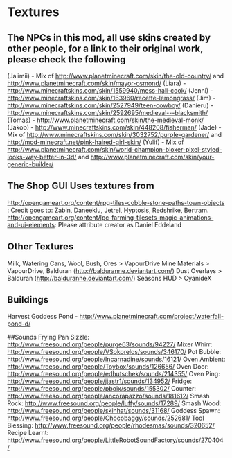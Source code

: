# Textures

## The NPCs in this mod, all use skins created by other people, for a link to their original work, please check the following

(Jaiimii) - Mix of http://www.planetminecraft.com/skin/the-old-country/ and http://www.planetminecraft.com/skin/mayor-osmond/
(Liara) - http://www.minecraftskins.com/skin/1559940/mess-hall-cook/
(Jenni) - http://www.minecraftskins.com/skin/163960/recette-lemongrass/
(Jim) - http://www.minecraftskins.com/skin/2527949/teen-cowboy/
(Danieru) - http://www.minecraftskins.com/skin/2592695/medieval---blacksmith/
(Tomas) - http://www.planetminecraft.com/skin/the-medieval-monk/
(Jakob) - http://www.minecraftskins.com/skin/448208/fisherman/
(Jade) - Mix of http://www.minecraftskins.com/skin/3032752/purple-gardener/ and http://mod-minecraft.net/pink-haired-girl-skin/
(Yulif) - Mix of http://www.planetminecraft.com/skin/world-champion-bloxer-pixel-styled-looks-way-better-in-3d/ and http://www.planetminecraft.com/skin/your-generic-builder/

## The Shop GUI Uses textures from

http://opengameart.org/content/rpg-tiles-cobble-stone-paths-town-objects : Credit goes to: Zabin, Daneeklu, Jetrel, Hyptosis, Redshrike, Bertram.
http://opengameart.org/content/lpc-farming-tilesets-magic-animations-and-ui-elements: Please attribute creator as Daniel Eddeland

## Other Textures
Milk, Watering Cans, Wool, Bush, Ores > VapourDrive
Mine Materials > VapourDrive, Balduran (http://balduranne.deviantart.com/)
Dust Overlays > Balduran (http://balduranne.deviantart.com/)
Seasons HUD > CyanideX

## Buildings
Harvest Goddess Pond - http://www.planetminecraft.com/project/waterfall-pond-d/

##Sounds
Frying Pan Sizzle: http://www.freesound.org/people/purge63/sounds/94227/
Mixer Whirr: http://www.freesound.org/people/VSokorelos/sounds/346170/
Pot Bubble: http://www.freesound.org/people/Incarnadine/sounds/16121/
Oven Ambient: http://www.freesound.org/people/Toybox/sounds/126656/
Oven Door: http://www.freesound.org/people/edhutschek/sounds/214355/
Oven Ping: http://www.freesound.org/people/jjastr1/sounds/134952/
Fridge: http://www.freesound.org/people/pboix/sounds/155302/
Counter: http://www.freesound.org/people/ancorapazzo/sounds/181612/
Smash Rock: http://www.freesound.org/people/luffy/sounds/17289/
Smash Wood: http://www.freesound.org/people/skinhat/sounds/31168/
Goddess Spawn: http://www.freesound.org/people/Chocobaggy/sounds/252681/
Tool Blessing: http://www.freesound.org/people/rhodesmas/sounds/320652/
Recipe Learnt: http://www.freesound.org/people/LittleRobotSoundFactory/sounds/270404/